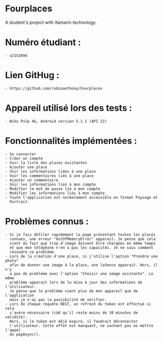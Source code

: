 ﻿# Fourplaces
A student's project with Xamarin technology.

# Numéro étudiant :
    - o2152694

# Lien GitHug :
    - https://github.com/robinanthony/Fourplaces

# Appareil utilisé lors des tests :
    - Wiko Pulp 4G, Android version 5.1.1 (API 22)

# Fonctionnalités implémentées :
    - Se connecter
    - Créer un compte
    - Voir la liste des places existantes
    - Ajouter une place
    - Voir les informations liées à une place
    - Voir les commentaires liés à une place
    - Ajouter un commentaire
    - Voir les informations liés à mon compte
    - Modifier le mot de passe lié à mon compte
    - Modifier les informations liés à mon compte
    - Toute l'application est normalement accessible en format Paysage et
      Portrait.

# Problèmes connus :
    - Si je fais défiler rapidement la page présentant toutes les places
      connues, une erreur "OutOfMemoryError" apparait. Je pense que cela
      vient du fait que trop d'image doivent être chargées en même temps
      et que mon téléphone n'en a pas les capacités. Je ne sais comment
      résoudre ce problème.
    - Lors de la création d'une place, si j'utilise l'option "Prendre une photo"
      afin de donner une image à la place, une latence apparait. Hors, il n'y
      a pas de problème avec l'option "Choisir une image existante". Le même
      problème apparait lors de la mise à jour des informations de l'utilisateur.
      Je pense que le problème vient plus de mon appareil que de l'application
      mais je n'ai pas la possibilité de vérifier.
    - Lors de chaque requête REST, un refresh du token est effectué si cela
      s'avère nécessaire (càd qu'il reste moins de 10 minutes de validité).
      Hors, si le token est déjà expiré, il faudrait déconnecter
      l'utilisateur. Cette effet est manquant, ne sachant pas où mettre l'appel
      du popAsync().
